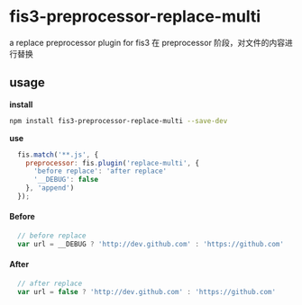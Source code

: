 # fis3-preprocessor-replace-multi

a replace preprocessor plugin for fis3
在 preprocessor 阶段，对文件的内容进行替换

## usage


**install**

```bash
npm install fis3-preprocessor-replace-multi --save-dev
```

**use**

```javascript
  fis.match('**.js', {
    preprocessor: fis.plugin('replace-multi', {
      'before replace': 'after replace'
      '__DEBUG': false
    }, 'append')
  });
```

#### Before

```js
  // before replace
  var url = __DEBUG ? 'http://dev.github.com' : 'https://github.com'
```


#### After

```js
  // after replace
  var url = false ? 'http://dev.github.com' : 'https://github.com'
```
